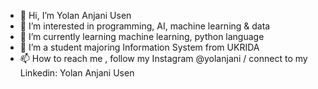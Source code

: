 - 👋 Hi, I’m Yolan Anjani Usen
- 👀 I’m interested in programming, AI, machine learning & data
- 🌱 I’m currently learning machine learning, python language
- 💞️ I’m a student majoring Information System from UKRIDA
- 📫 How to reach me , follow my Instagram @yolanjani / connect to my Linkedin: Yolan Anjani Usen
